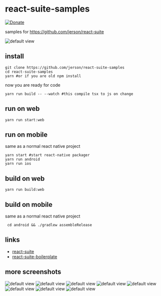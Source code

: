 # react-suite-samples

[![Donate](https://img.shields.io/badge/Donate-PayPal-green.svg)](https://www.paypal.me/gpardogamez)

samples for https://github.com/jerson/react-suite

![default view](https://github.com/jerson/react-suite-samples/raw/master/docs/web01.png)


## install

    git clone https://github.com/jerson/react-suite-samples
    cd react-suite-samples
    yarn #or if you are old npm install
    

now you are ready for code

    yarn run build -- --watch #this compile tsx to js on change
    

## run on web
    
    yarn run start:web
    
## run on mobile

same as a normal react native project

    yarn start #start react-native packager
    yarn run android 
    yarn run ios 

## build on web
    
    yarn run build:web
    
## build on mobile

same as a normal react native project

     cd android && ./gradlew assembleRelease  
    
## links

- [react-suite](https://github.com/jerson/react-suite)
- [react-suite-boilerplate](https://github.com/jerson/react-suite-boilerplate)


## more screenshots


![default view](https://github.com/jerson/react-suite-samples/raw/master/docs/web02.png)
![default view](https://github.com/jerson/react-suite-samples/raw/master/docs/web03.png)
![default view](https://github.com/jerson/react-suite-samples/raw/master/docs/android01.png)
![default view](https://github.com/jerson/react-suite-samples/raw/master/docs/android02.png)
![default view](https://github.com/jerson/react-suite-samples/raw/master/docs/ios01.png)
![default view](https://github.com/jerson/react-suite-samples/raw/master/docs/ios02.png)
![default view](https://github.com/jerson/react-suite-samples/raw/master/docs/ios03.png)
![default view](https://github.com/jerson/react-suite-samples/raw/master/docs/ios04.png)